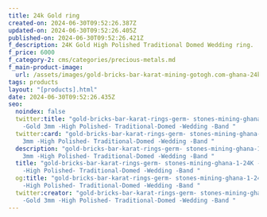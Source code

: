 ```yaml
---
title: 24k Gold ring
created-on: 2024-06-30T09:52:26.387Z
updated-on: 2024-06-30T09:52:26.405Z
published-on: 2024-06-30T09:52:26.421Z
f_description: 24K Gold High Polished Traditional Domed Wedding ring.
f_price: 6000
f_category-2: cms/categories/precious-metals.md
f_main-product-image:
  url: /assets/images/gold-bricks-bar-karat-mining-gotogh.com-ghana-24k-gold-3mm-high-polished-traditional-domed-wedding-band-wedding.jpg
tags: products
layout: "[products].html"
date: 2024-06-30T09:52:26.435Z
seo:
  noindex: false
  twitter:title: "gold-bricks-bar-karat-rings-germ- stones-mining-ghana-1-24K
    -Gold 3mm -High Polished- Traditional-Domed -Wedding -Band "
  twitter:card: "gold-bricks-bar-karat-rings-germ- stones-mining-ghana-1-24K -Gold
    3mm -High Polished- Traditional-Domed -Wedding -Band "
  description: "gold-bricks-bar-karat-rings-germ- stones-mining-ghana-1-24K -Gold
    3mm -High Polished- Traditional-Domed -Wedding -Band "
  title: "gold-bricks-bar-karat-rings-germ- stones-mining-ghana-1-24K -Gold 3mm
    -High Polished- Traditional-Domed -Wedding -Band "
  og:title: "gold-bricks-bar-karat-rings-germ- stones-mining-ghana-1-24K -Gold 3mm
    -High Polished- Traditional-Domed -Wedding -Band "
  twitter:creator: "gold-bricks-bar-karat-rings-germ- stones-mining-ghana-1-24K
    -Gold 3mm -High Polished- Traditional-Domed -Wedding -Band "
---
```

